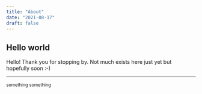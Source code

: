 ```yaml
---
title: "About"
date: "2021-08-17"
draft: false
---
```


## Hello world

Hello! Thank you for stopping by.
Not much exists here just yet but hopefully soon :-)

---

<small>
something something
</small>
